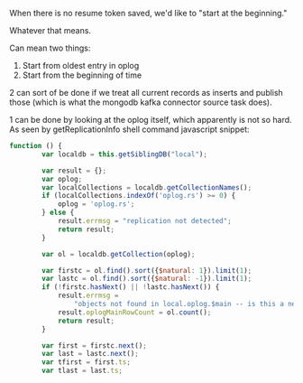 When there is no resume token saved, we'd like to "start at the beginning."

Whatever that means.

Can mean two things:

1. Start from oldest entry in oplog
2. Start from the beginning of time

2 can sort of be done if we treat all current records as inserts and publish those (which is what 
the mongodb kafka connector source task does).

1 can be done by looking at the oplog itself, which apparently is not so hard. As seen by 
getReplicationInfo shell command javascript snippet:

```javascript
function () {
        var localdb = this.getSiblingDB("local");

        var result = {};
        var oplog;
        var localCollections = localdb.getCollectionNames();
        if (localCollections.indexOf('oplog.rs') >= 0) {
            oplog = 'oplog.rs';
        } else {
            result.errmsg = "replication not detected";
            return result;
        }

        var ol = localdb.getCollection(oplog);

        var firstc = ol.find().sort({$natural: 1}).limit(1);
        var lastc = ol.find().sort({$natural: -1}).limit(1);
        if (!firstc.hasNext() || !lastc.hasNext()) {
            result.errmsg =
                "objects not found in local.oplog.$main -- is this a new and empty db instance?";
            result.oplogMainRowCount = ol.count();
            return result;
        }

        var first = firstc.next();
        var last = lastc.next();
        var tfirst = first.ts;
        var tlast = last.ts;
```

